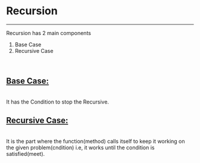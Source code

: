 <h1>Recursion</h1>
<hr>
Recursion has 2 main components<br>
<ol>
<li>Base Case</li>
<li>Recursive Case</li>
</ol><br>
<h2><u>Base Case:</u></h2><br>
It has the Condition to stop the Recursive.
<br>
<h2><u>Recursive Case:</u></h2><br>
It is the part where the function(method) calls itself to keep it working on the given problem(cndition) i.e, it works until the condition is satisfied(meet).